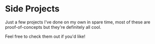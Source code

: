 # Side Projects
Just a few projects I've done on my own in spare time, most of these are proof-of-concepts but they're definitely all cool.

Feel free to check them out if you'd like!
